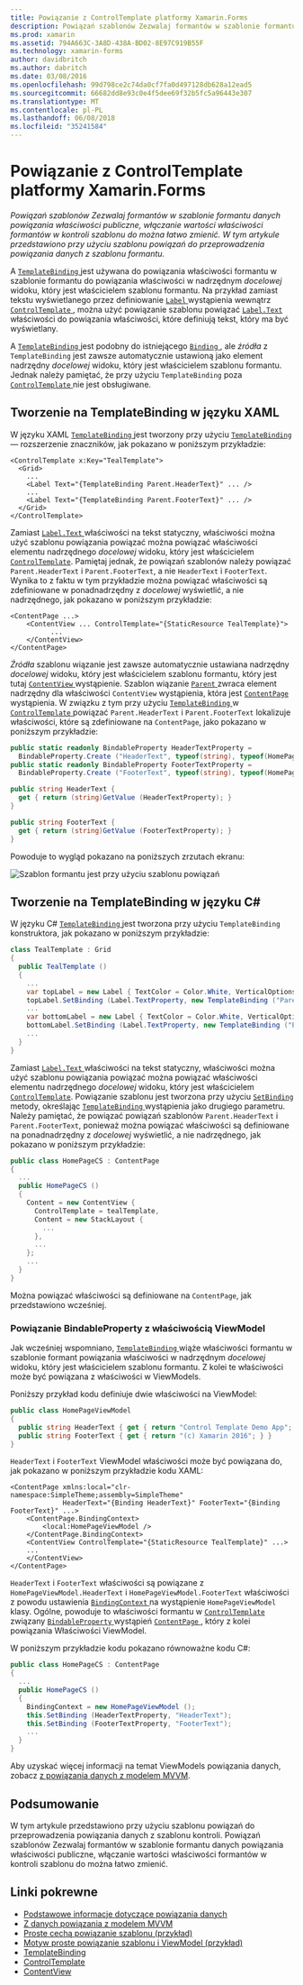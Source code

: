 ```yaml
---
title: Powiązanie z ControlTemplate platformy Xamarin.Forms
description: Powiązań szablonów Zezwalaj formantów w szablonie formantu danych powiązania właściwości publiczne, włączanie wartości właściwości formantów w kontroli szablonu do można łatwo zmienić. W tym artykule przedstawiono przy użyciu szablonu powiązań do przeprowadzenia powiązania danych z szablonu formantu.
ms.prod: xamarin
ms.assetid: 794A663C-3A8D-438A-BD02-8E97C919B55F
ms.technology: xamarin-forms
author: davidbritch
ms.author: dabritch
ms.date: 03/08/2016
ms.openlocfilehash: 99d798ce2c74da0cf7fa0d497128db628a12ead5
ms.sourcegitcommit: 66682dd8e93c0e4f5dee69f32b5fc5a96443e307
ms.translationtype: MT
ms.contentlocale: pl-PL
ms.lasthandoff: 06/08/2018
ms.locfileid: "35241584"
---
```

# <a name="binding-from-a-xamarinforms-controltemplate"></a>Powiązanie z ControlTemplate platformy Xamarin.Forms

_Powiązań szablonów Zezwalaj formantów w szablonie formantu danych powiązania właściwości publiczne, włączanie wartości właściwości formantów w kontroli szablonu do można łatwo zmienić. W tym artykule przedstawiono przy użyciu szablonu powiązań do przeprowadzenia powiązania danych z szablonu formantu._

A [ `TemplateBinding` ](https://developer.xamarin.com/api/type/Xamarin.Forms.TemplateBinding/) jest używana do powiązania właściwości formantu w szablonie formantu do powiązania właściwości w nadrzędnym *docelowej* widoku, który jest właścicielem szablonu formantu. Na przykład zamiast tekstu wyświetlanego przez definiowanie [ `Label` ](https://developer.xamarin.com/api/type/Xamarin.Forms.Label/) wystąpienia wewnątrz [ `ControlTemplate` ](https://developer.xamarin.com/api/type/Xamarin.Forms.ControlTemplate/), można użyć powiązanie szablonu powiązać [ `Label.Text` ](https://developer.xamarin.com/api/property/Xamarin.Forms.Label.Text/) właściwości do powiązania właściwości, które definiują tekst, który ma być wyświetlany.

A [ `TemplateBinding` ](https://developer.xamarin.com/api/type/Xamarin.Forms.TemplateBinding/) jest podobny do istniejącego [ `Binding` ](https://developer.xamarin.com/api/type/Xamarin.Forms.Binding/), ale *źródła* z `TemplateBinding` jest zawsze automatycznie ustawioną jako element nadrzędny *docelowej* widoku, który jest właścicielem szablonu formantu. Jednak należy pamiętać, że przy użyciu `TemplateBinding` poza [ `ControlTemplate` ](https://developer.xamarin.com/api/type/Xamarin.Forms.ControlTemplate/) nie jest obsługiwane.

## <a name="creating-a-templatebinding-in-xaml"></a>Tworzenie na TemplateBinding w języku XAML

W języku XAML [ `TemplateBinding` ](https://developer.xamarin.com/api/type/Xamarin.Forms.TemplateBinding/) jest tworzony przy użyciu [ `TemplateBinding` ](https://developer.xamarin.com/api/type/Xamarin.Forms.Xaml.TemplateBindingExtension/) — rozszerzenie znaczników, jak pokazano w poniższym przykładzie:

```xaml
<ControlTemplate x:Key="TealTemplate">
  <Grid>
    ...
    <Label Text="{TemplateBinding Parent.HeaderText}" ... />
    ...
    <Label Text="{TemplateBinding Parent.FooterText}" ... />
  </Grid>
</ControlTemplate>
```

Zamiast [ `Label.Text` ](https://developer.xamarin.com/api/property/Xamarin.Forms.Label.Text/) właściwości na tekst statyczny, właściwości można użyć szablonu powiązania powiązać można powiązać właściwości elementu nadrzędnego *docelowej* widoku, który jest właścicielem [ `ControlTemplate`](https://developer.xamarin.com/api/type/Xamarin.Forms.ControlTemplate/). Pamiętaj jednak, że powiązań szablonów należy powiązać `Parent.HeaderText` i `Parent.FooterText`, a nie `HeaderText` i `FooterText`. Wynika to z faktu w tym przykładzie można powiązać właściwości są zdefiniowane w ponadnadrzędny z *docelowej* wyświetlić, a nie nadrzędnego, jak pokazano w poniższym przykładzie:

```xaml
<ContentPage ...>
    <ContentView ... ControlTemplate="{StaticResource TealTemplate}">
          ...
    </ContentView>
</ContentPage>
```

*Źródła* szablonu wiązanie jest zawsze automatycznie ustawiana nadrzędny *docelowej* widoku, który jest właścicielem szablonu formantu, który jest tutaj [ `ContentView` ](https://developer.xamarin.com/api/type/Xamarin.Forms.ContentView/) wystąpienie. Szablon wiązanie [ `Parent` ](https://developer.xamarin.com/api/property/Xamarin.Forms.Element.Parent/) zwraca element nadrzędny dla właściwości `ContentView` wystąpienia, która jest [ `ContentPage` ](https://developer.xamarin.com/api/type/Xamarin.Forms.ContentPage/) wystąpienia. W związku z tym przy użyciu [ `TemplateBinding` ](https://developer.xamarin.com/api/type/Xamarin.Forms.TemplateBinding/) w [ `ControlTemplate` ](https://developer.xamarin.com/api/type/Xamarin.Forms.ControlTemplate/) powiązać `Parent.HeaderText` i `Parent.FooterText` lokalizuje właściwości, które są zdefiniowane na `ContentPage`, jako pokazano w poniższym przykładzie:

```csharp
public static readonly BindableProperty HeaderTextProperty =
  BindableProperty.Create ("HeaderText", typeof(string), typeof(HomePage), "Control Template Demo App");
public static readonly BindableProperty FooterTextProperty =
  BindableProperty.Create ("FooterText", typeof(string), typeof(HomePage), "(c) Xamarin 2016");

public string HeaderText {
  get { return (string)GetValue (HeaderTextProperty); }
}

public string FooterText {
  get { return (string)GetValue (FooterTextProperty); }
}
```

Powoduje to wygląd pokazano na poniższych zrzutach ekranu:

![](template-binding-images/teal-theme.png "Szablon formantu jest przy użyciu szablonu powiązań")

## <a name="creating-a-templatebinding-in-c35"></a>Tworzenie na TemplateBinding w języku C&#35;

W języku C# [ `TemplateBinding` ](https://developer.xamarin.com/api/type/Xamarin.Forms.TemplateBinding/) jest tworzona przy użyciu `TemplateBinding` konstruktora, jak pokazano w poniższym przykładzie:

```csharp
class TealTemplate : Grid
{
  public TealTemplate ()
  {
    ...
    var topLabel = new Label { TextColor = Color.White, VerticalOptions = LayoutOptions.Center };
    topLabel.SetBinding (Label.TextProperty, new TemplateBinding ("Parent.HeaderText"));
    ...
    var bottomLabel = new Label { TextColor = Color.White, VerticalOptions = LayoutOptions.Center };
    bottomLabel.SetBinding (Label.TextProperty, new TemplateBinding ("Parent.FooterText"));
    ...
  }
}
```

Zamiast [ `Label.Text` ](https://developer.xamarin.com/api/property/Xamarin.Forms.Label.Text/) właściwości na tekst statyczny, właściwości można użyć szablonu powiązania powiązać można powiązać właściwości elementu nadrzędnego *docelowej* widoku, który jest właścicielem [ `ControlTemplate`](https://developer.xamarin.com/api/type/Xamarin.Forms.ControlTemplate/). Powiązanie szablonu jest tworzona przy użyciu [ `SetBinding` ](https://developer.xamarin.com/api/member/Xamarin.Forms.BindableObject.SetBinding/p/Xamarin.Forms.BindableProperty/Xamarin.Forms.BindingBase/) metody, określając [ `TemplateBinding` ](https://developer.xamarin.com/api/type/Xamarin.Forms.TemplateBinding/) wystąpienia jako drugiego parametru. Należy pamiętać, że powiązać powiązań szablonów `Parent.HeaderText` i `Parent.FooterText`, ponieważ można powiązać właściwości są definiowane na ponadnadrzędny z *docelowej* wyświetlić, a nie nadrzędnego, jak pokazano w poniższym przykładzie:

```csharp
public class HomePageCS : ContentPage
{
  ...
  public HomePageCS ()
  {
    Content = new ContentView {
      ControlTemplate = tealTemplate,
      Content = new StackLayout {
        ...
      },
      ...
    };
    ...
  }
}
```

Można powiązać właściwości są definiowane na `ContentPage`, jak przedstawiono wcześniej.

### <a name="binding-a-bindableproperty-to-a-viewmodel-property"></a>Powiązanie BindableProperty z właściwością ViewModel

Jak wcześniej wspomniano, [ `TemplateBinding` ](https://developer.xamarin.com/api/type/Xamarin.Forms.TemplateBinding/) wiąże właściwości formantu w szablonie formant powiązania właściwości w nadrzędnym *docelowej* widoku, który jest właścicielem szablonu formantu. Z kolei te właściwości może być powiązana z właściwości w ViewModels.

Poniższy przykład kodu definiuje dwie właściwości na ViewModel:

```csharp
public class HomePageViewModel
{
  public string HeaderText { get { return "Control Template Demo App"; } }
  public string FooterText { get { return "(c) Xamarin 2016"; } }
}
```

`HeaderText` i `FooterText` ViewModel właściwości może być powiązana do, jak pokazano w poniższym przykładzie kodu XAML:

```xaml
<ContentPage xmlns:local="clr-namespace:SimpleTheme;assembly=SimpleTheme"
             HeaderText="{Binding HeaderText}" FooterText="{Binding FooterText}" ...>
    <ContentPage.BindingContext>
        <local:HomePageViewModel />
    </ContentPage.BindingContext>
    <ContentView ControlTemplate="{StaticResource TealTemplate}" ...>
    ...
    </ContentView>
</ContentPage>
```

`HeaderText` i `FooterText` właściwości są powiązane z `HomePageViewModel.HeaderText` i `HomePageViewModel.FooterText` właściwości z powodu ustawienia [ `BindingContext` ](https://developer.xamarin.com/api/property/Xamarin.Forms.BindableObject.BindingContext/) na wystąpienie `HomePageViewModel` klasy. Ogólne, powoduje to właściwości formantu w [ `ControlTemplate` ](https://developer.xamarin.com/api/type/Xamarin.Forms.ControlTemplate/) związany [ `BindableProperty` ](https://developer.xamarin.com/api/type/Xamarin.Forms.BindableProperty/) wystąpień [ `ContentPage` ](https://developer.xamarin.com/api/type/Xamarin.Forms.ContentPage/), który z kolei powiązania Właściwości ViewModel.

W poniższym przykładzie kodu pokazano równoważne kodu C#:

```csharp
public class HomePageCS : ContentPage
{
  ...
  public HomePageCS ()
  {
    BindingContext = new HomePageViewModel ();
    this.SetBinding (HeaderTextProperty, "HeaderText");
    this.SetBinding (FooterTextProperty, "FooterText");
    ...
  }
}
```

Aby uzyskać więcej informacji na temat ViewModels powiązania danych, zobacz [z powiązania danych z modelem MVVM](~/xamarin-forms/xaml/xaml-basics/data-bindings-to-mvvm.md).

## <a name="summary"></a>Podsumowanie

W tym artykule przedstawiono przy użyciu szablonu powiązań do przeprowadzenia powiązania danych z szablonu kontroli. Powiązań szablonów Zezwalaj formantów w szablonie formantu danych powiązania właściwości publiczne, włączanie wartości właściwości formantów w kontroli szablonu do można łatwo zmienić.



## <a name="related-links"></a>Linki pokrewne

- [Podstawowe informacje dotyczące powiązania danych](~/xamarin-forms/xaml/xaml-basics/data-binding-basics.md)
- [Z danych powiązania z modelem MVVM](~/xamarin-forms/xaml/xaml-basics/data-bindings-to-mvvm.md)
- [Proste cechą powiązanie szablonu (przykład)](https://developer.xamarin.com/samples/xamarin-forms/templates/controltemplates/simplethemewithtemplatebinding/)
- [Motyw proste powiązanie szablonu i ViewModel (przykład)](https://developer.xamarin.com/samples/xamarin-forms/templates/controltemplates/simplethemewithtemplatebindingandviewmodel/)
- [TemplateBinding](https://developer.xamarin.com/api/type/Xamarin.Forms.TemplateBinding/)
- [ControlTemplate](https://developer.xamarin.com/api/type/Xamarin.Forms.ControlTemplate/)
- [ContentView](https://developer.xamarin.com/api/type/Xamarin.Forms.ContentView/)
